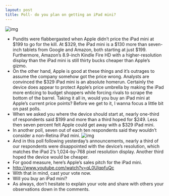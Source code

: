 ```yaml
---
layout: post
title: Poll- do you plan on getting an iPad mini?
---
```

![img](http://media.idownloadblog.com/wp-content/uploads/2012/10/iPad-mini-promo-video-iPad-mini-users-001.jpg)
* Pundits were flabbergasted when Apple didn’t price the iPad mini at $199 to go for the kill. At $329, the iPad mini is a $130 more than seven-inch tablets from Google and Amazon, both starting at just $199. Furthermore, Amazon’s 8.9-inch Kindle Fire HD with a higher-resolution display than the iPad mini is still thirty bucks cheaper than Apple’s gizmo.
* On the other hand, Apple is good at these things and it’s outrages to assume the company somehow got the price wrong. Analysts are convinced the $329 iPad mini is an absolute homerun. Certainly the device does appear to protect Apple’s price umbrella by making the iPad more enticing to budget shoppers while forcing rivals to scrape the bottom of the barrel. Taking it all in, would you buy an iPad mini at Apple’s current price points? Before we get to it, I wanna focus a little bit on past polls.
* When we asked you where the device should start at, nearly one-third of respondents said $199 and more than a third hoped for $249. Less then seven percent felt Apple could get away with a $329 iPad mini.
* In another poll, seven out of each ten respondents said they wouldn’t consider a non-Retina iPad mini.
![img](http://media.idownloadblog.com/wp-content/uploads/2012/10/iPad-mini-promo-video-iPad-mini-users-003.jpg)
* And in this poll following yesterday’s announcements, nearly a third of our respondents were disappointed with the device’s resolution, which matches the iPad 2’s 1,024-by-768 pixel resolution display. Another third hoped the device would be cheaper.
* For good measure, here’s Apple’s sales pitch for the iPad mini.
* http://www.youtube.com/watch?v=qL0UlqpfuQc
* With that in mind, cast your vote now.
* Will you buy an iPad mini?
* As always, don’t hesitate to explain your vote and share with others your observations down in the comments.

